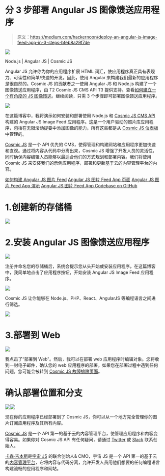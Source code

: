 # 分 3 步部署 Angular JS 图像馈送应用程序

> 原文：<https://medium.com/hackernoon/deploy-an-angular-js-image-feed-app-in-3-steps-bfeb8a29f7de>

![](img/483ac9888027410b770d07b84c8847d0.png)

Node.js | Angular JS | Cosmic JS

Angular JS 允许你为你的应用程序扩展 HTML 词汇，使应用程序真正具有表现力、可读性和简单/快速的开发。因此，使用 Angular 来构建我们最新的应用程序是很自然的。Cosmic JS 的贡献者之一使用 Angular JS 和 Node.js 构建了一个图像馈送应用程序，由 T2 Cosmic JS CMS API T3 提供支持。查看[如何建立一个有角度的 JS 图像馈送](https://cosmicjs.com/blog/how-to-build-an-angular-js-image-feed)。继续阅读，只需 3 个步骤即可部署图像馈送应用程序。

![](img/6105f00f3e843362172be763328f7233.png)

在这篇博客中，我将演示如何安装和部署使用 Node.js 和 [Cosmic JS CMS API](https://cosmicjs.com/) 构建的 Angular JS Image Feed 应用程序。这是一个用户驱动的照片库应用程序，包括在无限滚动提要中添加图像的能力，所有这些都是从 [Cosmic JS 仪表板](https://cosmicjs.com/)中管理的。

[Cosmic JS](https://cosmicjs.com/) 是一个 API 优先的 CMS，使得管理和构建网站和应用程序更加快速和直观。通过将内容从代码中分离出来，Cosmic JS 增强了开发人员的灵活性，同时确保内容编辑人员能够以最适合他们的方式规划和部署内容。我们将使用 Cosmic JS 来安装我们的示例应用程序，部署和更新基于云的内容管理平台的内容。

[如何构建 Angular JS 图片 Feed](https://cosmicjs.com/blog/how-to-build-an-angular-js-image-feed)
[Angular JS 图片 Feed App 页面](https://cosmicjs.com/apps/angular-js-image-feed)
[Angular JS 图片 Feed App 演示](https://cosmicjs.com/apps/angular-js-image-feed/demo)
[Angular JS 图片 Feed App Codebase on GitHub](https://github.com/cosmicjs/angular-image-feed)

# 1.创建新的存储桶

![](img/242ef875e430dffa7207f33b5cada1fe.png)

# 2.安装 Angular JS 图像馈送应用程序

![](img/e10e5815e771dc76c09d78cc069411ca.png)

注册并命名您的存储桶后，系统会提示您从头开始或安装应用程序。在这篇博客中，我简单地点击了应用程序按钮，开始安装 Angular JS Image Feed 应用程序。

![](img/a16d28f88cf5984ecdad9ecf118cf6c5.png)

Cosmic JS 让你能够在 Node.js、PHP、React、AngularJS 等编程语言之间进行筛选。

![](img/5007a083b3c4b316a176cf0727218470.png)

# 3.部署到 Web

![](img/3cb452b9fffd8837905f1247477bae33.png)

我点击了“部署到 Web”。然后，我可以在部署 web 应用程序时编辑对象。您将收到一封电子邮件，确认您的 web 应用程序的部署。如果您在部署过程中遇到任何问题，您可能会被转到 [Cosmic JS 故障排除页面](https://cosmicjs.com/troubleshooting)。

# 确认部署位置和分支

![](img/39b59d09a17c59acb06cb02f8ac16929.png)![](img/33e4853d3fbd22482c2da01771a812c1.png)

现在你的应用程序已经部署到了 Cosmic JS，你可以从一个地方完全管理你的图片订阅应用程序及其所有内容。

[Cosmic JS](https://cosmicjs.com/) 是一个 API 第一的基于云的内容管理平台，使管理应用程序和内容变得容易。如果你对 Cosmic JS API 有任何疑问，请通过 [Twitter](https://twitter.com/cosmic_js) 或 [Slack](https://cosmicjs.com/community) 联系创始人。

[卡森·吉本斯](https://twitter.com/carsoncgibbons)是[宇宙 JS](https://cosmicjs.com/) 的联合创始人& CMO，宇宙 JS 是一个 API 第一的基于云的[内容管理平台](https://cosmicjs.com/)，它将内容与代码分离，允许开发人员用他们想要的任何编程语言构建流畅的应用程序和网站。